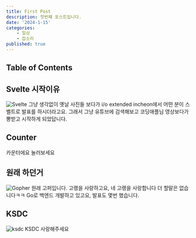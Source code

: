```yaml
---
title: First Post
description: 첫번쨰 포스트입니다.
date: '2024-1-15'
categories:
    - 일상
    - 잡소리
published: true
---
```


<script>
    import Counter from './counter.svelte'
</script>

## Table of Contents

## Svelte 시작이유
![Svelte](favicon.png)
그냥 생각없이 옛날 사진들 보다가 i/o extended incheon에서 어떤 분이 스벨트로 발표를 하시더라고요.
그래서 그냥 유튜브에 검색해보고 코딩애플님 영상보다가 뽕받고 시작하게 되었답니다.

## Counter
<Counter />
카운터에요 눌러보세요

## 원래 하던거
![Gopher](https://w7.pngwing.com/pngs/278/321/png-transparent-gopher-hd-logo.png)
원래 고퍼입니다. 고랭을 사랑하고요, 네 고랭을 사랑합니다 더 할말은 없습니다ㅋㅋ
Go로 백엔드 개발하고 있고요, 발표도 몇번 했습니다.

## KSDC
![ksdc](ksdc.png)
KSDC 사랑해주세요